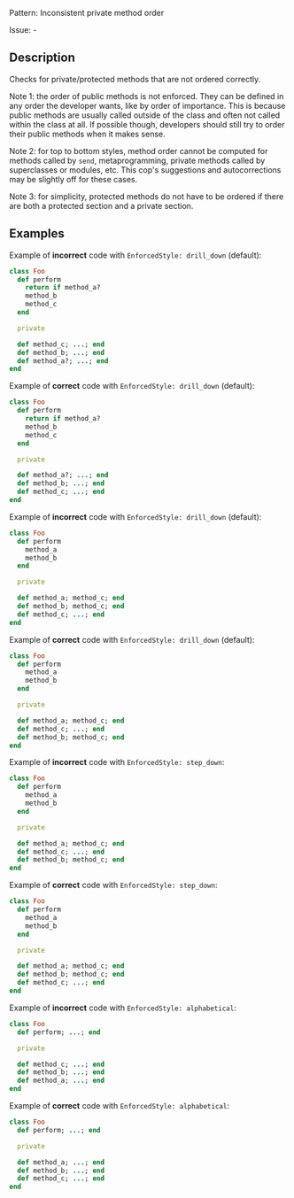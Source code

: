 Pattern: Inconsistent private method order

Issue: -

## Description

Checks for private/protected methods that are not ordered correctly.

Note 1: the order of public methods is not enforced. They can be defined in any order the developer wants, like by order of importance. This is because public methods are usually called outside of the class and often not called within the class at all. If possible though, developers should still try to order their public methods when it makes sense.

Note 2: for top to bottom styles, method order cannot be computed for methods called by `send`, metaprogramming, private methods called by superclasses or modules, etc. This cop's suggestions and autocorrections may be slightly off for these cases.

Note 3: for simplicity, protected methods do not have to be ordered if there are both a protected section and a private section.

## Examples

Example of **incorrect** code with `EnforcedStyle: drill_down` (default):
```ruby
class Foo
  def perform
    return if method_a?
    method_b
    method_c
  end

  private

  def method_c; ...; end
  def method_b; ...; end
  def method_a?; ...; end
end
```

Example of **correct** code with `EnforcedStyle: drill_down` (default):
```ruby
class Foo
  def perform
    return if method_a?
    method_b
    method_c
  end

  private

  def method_a?; ...; end
  def method_b; ...; end
  def method_c; ...; end
end
```

Example of **incorrect** code with `EnforcedStyle: drill_down` (default):
```ruby
class Foo
  def perform
    method_a
    method_b
  end

  private

  def method_a; method_c; end
  def method_b; method_c; end
  def method_c; ...; end
end
```

Example of **correct** code with `EnforcedStyle: drill_down` (default):
```ruby
class Foo
  def perform
    method_a
    method_b
  end

  private

  def method_a; method_c; end
  def method_c; ...; end
  def method_b; method_c; end
end
```

Example of **incorrect** code with `EnforcedStyle: step_down`:
```ruby
class Foo
  def perform
    method_a
    method_b
  end

  private

  def method_a; method_c; end
  def method_c; ...; end
  def method_b; method_c; end
end
```

Example of **correct** code with `EnforcedStyle: step_down`:
```ruby
class Foo
  def perform
    method_a
    method_b
  end

  private

  def method_a; method_c; end
  def method_b; method_c; end
  def method_c; ...; end
end
```

Example of **incorrect** code with `EnforcedStyle: alphabetical`:
```ruby
class Foo
  def perform; ...; end

  private

  def method_c; ...; end
  def method_b; ...; end
  def method_a; ...; end
end
```

Example of **correct** code with `EnforcedStyle: alphabetical`:
```ruby
class Foo
  def perform; ...; end

  private

  def method_a; ...; end
  def method_b; ...; end
  def method_c; ...; end
end
```